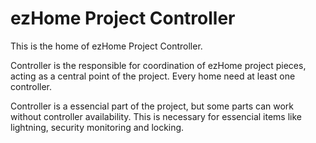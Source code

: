 # ezHome Project Controller #

This is the home of ezHome Project Controller. 

Controller is the responsible for coordination of ezHome project pieces, acting as a central point of the project. Every home need at least one controller. 

Controller is a essencial part of the project, but some parts can work without controller availability. This is necessary for essencial items like lightning, security monitoring and locking.

